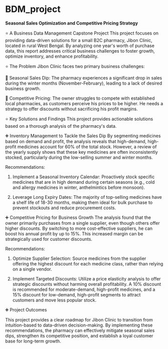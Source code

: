 # BDM_project

**Seasonal Sales Optimization and Competitive Pricing Strategy**

⭐ A Business Data Management Capstone Project
This project focuses on providing data-driven solutions for a small B2C pharmacy, Jibon Clinic, located in rural West Bengal. By analyzing one year's worth of purchase data, this report addresses critical business challenges to foster growth, optimize inventory, and enhance profitability.

⭐ The Problem
Jibon Clinic faces two primary business challenges:

🔴 Seasonal Sales Dip: The pharmacy experiences a significant drop in sales during the winter months (November-February), leading to a lack of desired business growth.

🔴 Competitive Pricing: The owner struggles to compete with established local pharmacies, as customers perceive his prices to be higher. He needs a strategy to offer discounts without sacrificing his profit margins.

⭐ Key Solutions and Findings
This project provides actionable solutions based on a thorough analysis of the pharmacy's data.

➕ Inventory Management to Tackle the Sales Dip
By segmenting medicines based on demand and profit, the analysis reveals that high-demand, high-profit medicines account for 60% of the total stock. However, a review of the yearly supply shows that these key medicines are often inconsistently stocked, particularly during the low-selling summer and winter months.

Recommendations:

1) Implement a Seasonal Inventory Calendar: Proactively stock specific medicines that are in high demand during certain seasons (e.g., cold and allergy medicines in winter, anthelmintics before monsoon).

2) Leverage Long Expiry Dates: The majority of top-selling medicines have a shelf life of 18-30 months, making them ideal for bulk purchase to prevent stockouts and reduce procurement costs.

➕ Competitive Pricing for Business Growth
The analysis found that the owner primarily purchases from a single supplier, even though others offer higher discounts. By switching to more cost-effective suppliers, he can boost his annual profit by up to 15%. This increased margin can be strategically used for customer discounts.

Recommendations:

1) Optimize Supplier Selection: Source medicines from the supplier offering the highest discount for each medicine class, rather than relying on a single vendor.

2) Implement Targeted Discounts: Utilize a price elasticity analysis to offer strategic discounts without harming overall profitability. A 10% discount is recommended for moderate-demand, high-profit medicines, and a 15% discount for low-demand, high-profit segments to attract customers and move less popular stock.

➕ Project Outcomes

This project provides a clear roadmap for Jibon Clinic to transition from intuition-based to data-driven decision-making. By implementing these recommendations, the pharmacy can effectively mitigate seasonal sales dips, strengthen its competitive position, and establish a loyal customer base for long-term growth.

